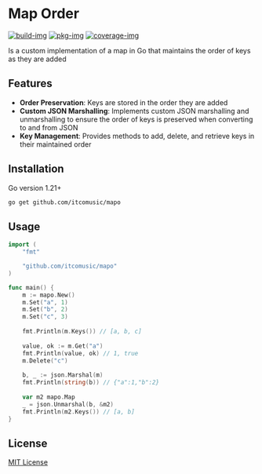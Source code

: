 # Map Order

[![build-img]][build-url]
[![pkg-img]][pkg-url]
[![coverage-img]][coverage-url]

Is a custom implementation of a map in Go that maintains the order of keys as they are added
## Features

- **Order Preservation**: Keys are stored in the order they are added
- **Custom JSON Marshalling**: Implements custom JSON marshalling and unmarshalling to ensure the order of keys is preserved when converting to and from JSON
- **Key Management**: Provides methods to add, delete, and retrieve keys in their maintained order

## Installation

Go version 1.21+

```bash
go get github.com/itcomusic/mapo
```

## Usage
```go
import (
    "fmt"

    "github.com/itcomusic/mapo"
)

func main() {
    m := mapo.New()
    m.Set("a", 1)
    m.Set("b", 2)
    m.Set("c", 3)
    
    fmt.Println(m.Keys()) // [a, b, c]
	
    value, ok := m.Get("a")
    fmt.Println(value, ok) // 1, true
    m.Delete("c")
    
    b, _ := json.Marshal(m)
    fmt.Println(string(b)) // {"a":1,"b":2}
    
    var m2 mapo.Map
    _ = json.Unmarshal(b, &m2)
    fmt.Println(m2.Keys()) // [a, b]
}

```

## License

[MIT License](LICENSE)

[build-img]: https://github.com/itcomusic/mapo/workflows/build/badge.svg

[build-url]: https://github.com/itcomusic/mapo/actions

[pkg-img]: https://pkg.go.dev/badge/github.com/itcomusic/mapo.svg

[pkg-url]: https://pkg.go.dev/github.com/itcomusic/mapo

[coverage-img]: https://codecov.io/gh/itcomusic/mapo/branch/main/graph/badge.svg

[coverage-url]: https://codecov.io/gh/itcomusic/mapo